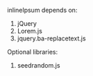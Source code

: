 inlineIpsum depends on:

1. jQuery
2. Lorem.js
3. jquery.ba-replacetext.js

Optional libraries:
1. seedrandom.js